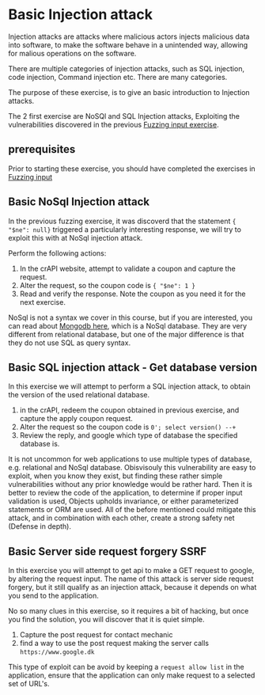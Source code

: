 # Basic Injection attack

Injection attacks are attacks where malicious actors injects malicious data into software, to make
the software behave in a unintended way, allowing for malious operations on the software.

There are multiple categories of injection attacks, such as SQL injection, code injection,
Command injection etc. There are many categories. 

The purpose of these exercise, is to give an basic introduction to Injection attacks.

The 2 first exercise are NoSQl and SQL Injection attacks, Exploiting the vulnerabilities
discovered in the previous [Fuzzing input exercise](./7_Fuzzing_input.md).

## prerequisites
Prior to starting these exercise, you should have completed the exercises in [Fuzzing input](7_Fuzzing_input.md)


## Basic NoSql Injection attack
In the previous fuzzing exercise, it was discoverd that the statement `{ "$ne": null}` triggered a
particularly interesting response, we will try to exploit this with at NoSql injection attack.

Perform the following actions: 
1. In the crAPI website, attempt to validate a coupon and capture the request.
2. Alter the request, so the coupon code is `{ "$ne": 1 }`
3. Read and verify the response. Note the coupon as you need it for the next exercise.

NoSql is not a syntax we cover in this course, but if you are interested, you can read
about [Mongodb here](https://www.mongodb.com/nosql-explained), which is a NoSql database.
They are very different from relational database, but one of the major difference is that
they do not use SQL as query syntax.


## Basic SQL injection attack - Get database version
In this exercise we will attempt to perform a SQL injection attack, to obtain the version
of the used relational database.
1. in the crAPI, redeem the coupon obtained in previous exercise, and capture the apply coupon request.
2. Alter the request so the coupon code is `0'; select version() --+`
3. Review the reply, and google which type of database the specified database is.

It is not uncommon for web applications to use multiple types of database, e.g. relational and NoSql database.
Obisvisouly this vulnerability are easy to exploit, when you know they exist, but finding these rather simple
vulnerabilities without any prior knowledge would be rather hard. Then it is better to review the code of the 
application, to determine if proper input validation is used, Objects upholds invariance, or either parameterized statements
or ORM are used. All of the before mentioned could mitigate this attack, and in combination with each other, create a strong
safety net (Defense in depth).


## Basic Server side request forgery SSRF
In this exercise you will attempt to get api to make a GET request to google,
by altering the request input. The name of this attack is server side request forgery,
but it still qualify as an injection attack, because it depends on what you send to 
the application. 

No so many clues in  this exercise, so it requires a bit of hacking, but once you find
the solution, you will discover that it is quiet simple.

1. Capture the post request for contact mechanic 
2. find a way to use the post request making the server calls `https://www.google.dk`

This type of exploit can be avoid by keeping a `request allow list` in the application,
ensure that the application can only make request to a selected set of URL's.